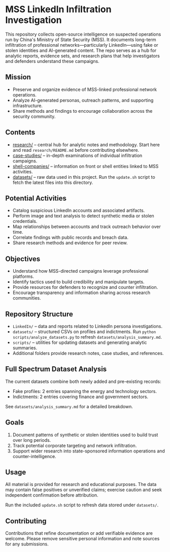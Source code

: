 # MSS LinkedIn Infiltration Investigation

This repository collects open-source intelligence on suspected operations run by China's Ministry of State Security (MSS). It documents long-term infiltration of professional networks—particularly LinkedIn—using fake or stolen identities and AI-generated content. The repo serves as a hub for analytic reports, evidence sets, and research plans that help investigators and defenders understand these campaigns.

## Mission

- Preserve and organize evidence of MSS-linked professional network operations.
- Analyze AI-generated personas, outreach patterns, and supporting infrastructure.
- Share methods and findings to encourage collaboration across the security community.

## Contents

- [research/](research/) – central hub for analytic notes and methodology. Start here and read `research/README.md` before contributing elsewhere.
- [case-studies/](case-studies/) – in-depth examinations of individual infiltration campaigns.
- [shell-companies/](shell-companies/) – information on front or shell entities linked to MSS activities.
- [datasets/](datasets/) – raw data used in this project. Run the `update.sh` script to fetch the latest files into this directory.

## Potential Activities

- Catalog suspicious LinkedIn accounts and associated artifacts.
- Perform image and text analysis to detect synthetic media or stolen credentials.
- Map relationships between accounts and track outreach behavior over time.
- Correlate findings with public records and breach data.
- Share research methods and evidence for peer review.

## Objectives

- Understand how MSS-directed campaigns leverage professional platforms.
- Identify tactics used to build credibility and manipulate targets.
- Provide resources for defenders to recognize and counter infiltration.
- Encourage transparency and information sharing across research communities.

## Repository Structure

- `LinkedIn/` – data and reports related to LinkedIn persona investigations.
- `datasets/` – structured CSVs on profiles and indictments. Run `python scripts/analyze_datasets.py` to refresh `datasets/analysis_summary.md`.
- `scripts/` – utilities for updating datasets and generating analytic summaries.
- Additional folders provide research notes, case studies, and references.

## Full Spectrum Dataset Analysis

The current datasets combine both newly added and pre-existing records:

- Fake profiles: 2 entries spanning the energy and technology sectors.
- Indictments: 2 entries covering finance and government sectors.

See `datasets/analysis_summary.md` for a detailed breakdown.

## Goals

1. Document patterns of synthetic or stolen identities used to build trust over long periods.
2. Track potential corporate targeting and network infiltration.
3. Support wider research into state-sponsored information operations and counter-intelligence.

## Usage

All material is provided for research and educational purposes. The data may contain false positives or unverified claims; exercise caution and seek independent confirmation before attribution.

Run the included `update.sh` script to refresh data stored under `datasets/`.

## Contributing

Contributions that refine documentation or add verifiable evidence are welcome. Please remove sensitive personal information and note sources for any submissions.

